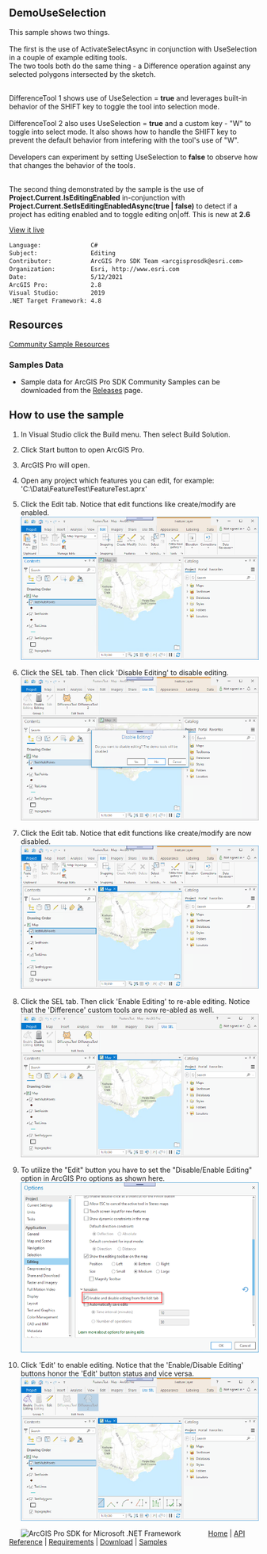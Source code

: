 ## DemoUseSelection

<!-- TODO: Write a brief abstract explaining this sample -->
This sample shows two things.<br />  
The first is the use of ActivateSelectAsync in conjunction with UseSelection in a couple of example editing tools.  
The two tools both do the same thing - a Difference operation against any selected polygons intersected by the sketch.<p />  
DifferenceTool 1 shows use of UseSelection = <b>true</b>  and leverages built-in behavior of the SHIFT key to toggle the tool into selection mode.<br />  
DifferenceTool 2 also uses UseSelection = <b>true</b> and a custom key - "W" to toggle into select mode. It also shows how to handle the SHIFT key to prevent the default behavior from intefering with the tool's use of "W".<br />  
Developers can experiment by setting UseSelection to <b>false</b> to observe how that changes the behavior of the tools.<p />  
The second thing demonstrated by the sample is the use of <b>Project.Current.IsEditingEnabled</b> in-conjunction with <b>Project.Current.SetIsEditingEnabledAsync(true | false)</b> to detect if a project has editing enabled and to toggle editing on|off. This is new at <b>2.6</b>  


<a href="http://pro.arcgis.com/en/pro-app/sdk/" target="_blank">View it live</a>

<!-- TODO: Fill this section below with metadata about this sample-->
```
Language:              C#
Subject:               Editing
Contributor:           ArcGIS Pro SDK Team <arcgisprosdk@esri.com>
Organization:          Esri, http://www.esri.com
Date:                  5/12/2021
ArcGIS Pro:            2.8
Visual Studio:         2019
.NET Target Framework: 4.8
```

## Resources

[Community Sample Resources](https://github.com/Esri/arcgis-pro-sdk-community-samples#resources)

### Samples Data

* Sample data for ArcGIS Pro SDK Community Samples can be downloaded from the [Releases](https://github.com/Esri/arcgis-pro-sdk-community-samples/releases) page.  

## How to use the sample
<!-- TODO: Explain how this sample can be used. To use images in this section, create the image file in your sample project's screenshots folder. Use relative url to link to this image using this syntax: ![My sample Image](FacePage/SampleImage.png) -->
1. In Visual Studio click the Build menu. Then select Build Solution.    
1. Click Start button to open ArcGIS Pro.  
1. ArcGIS Pro will open.   
1. Open any project which features you can edit, for example: 'C:\Data\FeatureTest\FeatureTest.aprx'   
1. Click the Edit tab.  Notice that edit functions like create/modify are enabled.  
![UI](Screenshots/Screen1.png)  
  
1. Click the SEL tab.  Then click 'Disable Editing' to disable editing.  
![UI](Screenshots/Screen2.png)  
  
1. Click the Edit tab.  Notice that edit functions like create/modify are now disabled.   
![UI](Screenshots/Screen3.png)  
  
1. Click the SEL tab.  Then click 'Enable Editing' to re-able editing.  Notice that the 'Difference' custom tools are now re-abled as well.   
![UI](Screenshots/Screen4.png)  
  
1. To utilize the "Edit" button you have to set the "Disable/Enable Editing" option in ArcGIS Pro options as shown here.  
![UI](Screenshots/Screen5.png)  
  
1. Click 'Edit' to enable editing.  Notice that the 'Enable/Disable Editing' buttons honor the 'Edit' button status and vice versa.  
![UI](Screenshots/Screen6.png)  
  


<!-- End -->

&nbsp;&nbsp;&nbsp;&nbsp;&nbsp;&nbsp;<img src="https://esri.github.io/arcgis-pro-sdk/images/ArcGISPro.png"  alt="ArcGIS Pro SDK for Microsoft .NET Framework" height = "20" width = "20" align="top"  >
&nbsp;&nbsp;&nbsp;&nbsp;&nbsp;&nbsp;&nbsp;&nbsp;&nbsp;&nbsp;&nbsp;&nbsp;
[Home](https://github.com/Esri/arcgis-pro-sdk/wiki) | <a href="https://pro.arcgis.com/en/pro-app/latest/sdk/api-reference" target="_blank">API Reference</a> | [Requirements](https://github.com/Esri/arcgis-pro-sdk/wiki#requirements) | [Download](https://github.com/Esri/arcgis-pro-sdk/wiki#installing-arcgis-pro-sdk-for-net) | <a href="https://github.com/esri/arcgis-pro-sdk-community-samples" target="_blank">Samples</a>
